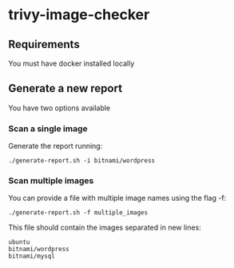 # trivy-image-checker

## Requirements

You must have docker installed locally

## Generate a new report

You have two options available

### Scan a single image

Generate the report running:

```
./generate-report.sh -i bitnami/wordpress
```

### Scan multiple images

You can provide a file with multiple image names using the flag -f:

```
./generate-report.sh -f multiple_images
```

This file should contain the images separated in new lines:

```
ubuntu
bitnami/wordpress
bitnami/mysql
```

